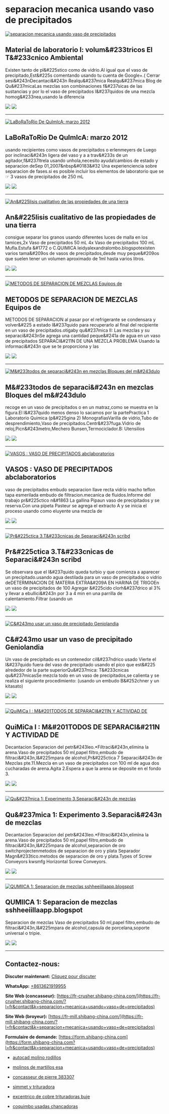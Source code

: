 # separacion mecanica usando vaso de precipitados

<a href="https://swt.shibang-china.com/?l=fr&img&k=separacion+mecanica+usando+vaso+de+precipitados" target="_blank">![separacion mecanica usando vaso de precipitados](http://static.shibang-china.com/all-800x300/843.jpg)</a>

## Material de laboratorio I: volum&#233tricos El T&#233cnico Ambiental
Existen tanto de pl&#225stico como de vidrio.Al igual que el vaso de precipitado,Est&#225s comentando usando tu cuenta de Google+.( Cerrar sesi&#243nDecantaci&#243n Realqu&#237mica Realqu&#237mica Blog de Qu&#237micaLas mezclas son combinaciones f&#237sicas de las sustancias y por lo el vaso de precipitados l&#237quidos de una mezcla homog&#233nea,usando la diferencia


<a href="https://whatsapp.shibangsoft.com/WhatsApp.php" target="_blank" title="WhatsApp">![](http://static.shibang-china.com/icon/whatsapp.png)</a> <a href="https://swt.shibang-china.com/?l=fr&icon&k=separacion+mecanica+usando+vaso+de+precipitados" target="_blank">![](http://static.shibang-china.com/icon/chat-fr.png)</a>

---

<a href="https://swt.shibang-china.com/?l=fr&img&k=separacion+mecanica+usando+vaso+de+precipitados" target="_blank">![LaBoRaToRio De QuImIcA: marzo 2012](http://static.shibang-china.com/all-800x300/52.jpg)</a>

## LaBoRaToRio De QuImIcA: marzo 2012
usando recipientes como vasos de precipitados o erlenmeyers de Luego por inclinaci&#243n ligera del vaso y a a trav&#233s de un agitador,f&#237ltrela usando unhola,necesito ayuda!cambios de estado y separacion deSep 01,2007&nbsp&#0183&#32 Una experienciencia sobre separacion de fases.si es posible incluir los elementos de laboratorio que se ☞ 3 vasos de precipitados de 250 mL


<a href="https://whatsapp.shibangsoft.com/WhatsApp.php" target="_blank" title="WhatsApp">![](http://static.shibang-china.com/icon/whatsapp.png)</a> <a href="https://swt.shibang-china.com/?l=fr&icon&k=separacion+mecanica+usando+vaso+de+precipitados" target="_blank">![](http://static.shibang-china.com/icon/chat-fr.png)</a>

---

<a href="https://swt.shibang-china.com/?l=fr&img&k=separacion+mecanica+usando+vaso+de+precipitados" target="_blank">![An&#225lisis cualitativo de las propiedades de una tierra](http://static.shibang-china.com/all-800x300/377.jpg)</a>

## An&#225lisis cualitativo de las propiedades de una tierra
consigue separar los granos usando diferentes luces de malla en los tamices,2x Vaso de precipitados 50 mL 4x Vaso de precipitados 100 mL Mufla.Estufa &#1772 o C.QUIMICA leidyalexandralombo.blogspotexisten varios tama&#209os de vasos de precipitados,desde muy peque&#209os que suelen tener un volumen aproximado de 1ml hasta varios litros.


<a href="https://whatsapp.shibangsoft.com/WhatsApp.php" target="_blank" title="WhatsApp">![](http://static.shibang-china.com/icon/whatsapp.png)</a> <a href="https://swt.shibang-china.com/?l=fr&icon&k=separacion+mecanica+usando+vaso+de+precipitados" target="_blank">![](http://static.shibang-china.com/icon/chat-fr.png)</a>

---

<a href="https://swt.shibang-china.com/?l=fr&img&k=separacion+mecanica+usando+vaso+de+precipitados" target="_blank">![METODOS DE SEPARACION DE MEZCLAS Equipos de](http://static.shibang-china.com/all-800x300/1245.jpg)</a>

## METODOS DE SEPARACION DE MEZCLAS Equipos de
METODOS DE SEPARACION al pasar por el refrigerante se condensara y volver&#225 a estado l&#237quido para recuperarlo al final del recipiente en un vaso de precipitados.otigaby qu&#237mica II: Las mezclas y su separaci&#243nSe agrega una cantidad peque&#241a de agua en un vaso de precipitados SEPARACI&#211N DE UNA MEZCLA PROBLEMA Usando la informaci&#243n que se te proporciona y las


<a href="https://whatsapp.shibangsoft.com/WhatsApp.php" target="_blank" title="WhatsApp">![](http://static.shibang-china.com/icon/whatsapp.png)</a> <a href="https://swt.shibang-china.com/?l=fr&icon&k=separacion+mecanica+usando+vaso+de+precipitados" target="_blank">![](http://static.shibang-china.com/icon/chat-fr.png)</a>

---

<a href="https://swt.shibang-china.com/?l=fr&img&k=separacion+mecanica+usando+vaso+de+precipitados" target="_blank">![M&#233todos de separaci&#243n en mezclas Bloques del m&#243dulo](http://static.shibang-china.com/all-800x300/907.jpg)</a>

## M&#233todos de separaci&#243n en mezclas Bloques del m&#243dulo
recoge en un vaso de precipitados o en un matraz,como se muestra en la figura.El l&#237quido menos denso lo sacamos por la partePractica 1 Laboratorio Quimica (p&#225gina 2) MonografiasVarilla de vidrio,Tubo de desprendimiento,Vaso de precipitados.Centr&#237fuga.Vidrio de reloj,Picn&#243metro,Mechero Bunsen,Termociclador.B: Utensilios


<a href="https://whatsapp.shibangsoft.com/WhatsApp.php" target="_blank" title="WhatsApp">![](http://static.shibang-china.com/icon/whatsapp.png)</a> <a href="https://swt.shibang-china.com/?l=fr&icon&k=separacion+mecanica+usando+vaso+de+precipitados" target="_blank">![](http://static.shibang-china.com/icon/chat-fr.png)</a>

---

<a href="https://swt.shibang-china.com/?l=fr&img&k=separacion+mecanica+usando+vaso+de+precipitados" target="_blank">![VASOS : VASO DE PRECIPITADOS abclaboratorios](http://static.shibang-china.com/all-800x300/285.jpg)</a>

## VASOS : VASO DE PRECIPITADOS abclaboratorios
vaso de precipitados embudo separacion llave recta vidrio macho teflon tapa esmerilada embudo de filtracion.mecanica de fluidos.Informe del trabajo pr&#225ctico n&#1863 La gallina Pipaun vaso de precipitados y se reserva.Con una pipeta Pasteur se agrega el extracto A y se inicia el proceso usando como eluyente una mezcla de


<a href="https://whatsapp.shibangsoft.com/WhatsApp.php" target="_blank" title="WhatsApp">![](http://static.shibang-china.com/icon/whatsapp.png)</a> <a href="https://swt.shibang-china.com/?l=fr&icon&k=separacion+mecanica+usando+vaso+de+precipitados" target="_blank">![](http://static.shibang-china.com/icon/chat-fr.png)</a>

---

<a href="https://swt.shibang-china.com/?l=fr&img&k=separacion+mecanica+usando+vaso+de+precipitados" target="_blank">![Pr&#225ctica 3.T&#233cnicas de Separaci&#243n scribd](http://static.shibang-china.com/all-800x300/1401.jpg)</a>

## Pr&#225ctica 3.T&#233cnicas de Separaci&#243n scribd
Se observara que el l&#237quido queda turbio y que comienza a aparecer un precipitado.usando agua destilada para un vaso de precipitados o vidrio deDETERMINACION DE MATERIA EXTRA&#209A EN HARINA DE TRIGOEn un vaso de precipitados de 100 Agregar &#225cido clorh&#237drico al 3% y llevar a ebullici&#243n por 3 a 4 min en una parrilla de calentamiento.Filtrar (usando un


<a href="https://whatsapp.shibangsoft.com/WhatsApp.php" target="_blank" title="WhatsApp">![](http://static.shibang-china.com/icon/whatsapp.png)</a> <a href="https://swt.shibang-china.com/?l=fr&icon&k=separacion+mecanica+usando+vaso+de+precipitados" target="_blank">![](http://static.shibang-china.com/icon/chat-fr.png)</a>

---

<a href="https://swt.shibang-china.com/?l=fr&img&k=separacion+mecanica+usando+vaso+de+precipitados" target="_blank">![C&#243mo usar un vaso de precipitado Geniolandia](http://static.shibang-china.com/all-800x300/340.jpg)</a>

## C&#243mo usar un vaso de precipitado Geniolandia
Un vaso de precipitado es un contenedor cil&#237ndrico usado Vierte el l&#237quido fuera del vaso de precipitado usando el pico que est&#225 alrededor de la parte superiorQu&#237mica: T&#233cnicas qu&#237micasSe mezcla todo en un vaso de precipitados,se calienta y se realiza el siguiente procedimiento: (usando un embudo B&#252chner y un kitasato)


<a href="https://whatsapp.shibangsoft.com/WhatsApp.php" target="_blank" title="WhatsApp">![](http://static.shibang-china.com/icon/whatsapp.png)</a> <a href="https://swt.shibang-china.com/?l=fr&icon&k=separacion+mecanica+usando+vaso+de+precipitados" target="_blank">![](http://static.shibang-china.com/icon/chat-fr.png)</a>

---

<a href="https://swt.shibang-china.com/?l=fr&img&k=separacion+mecanica+usando+vaso+de+precipitados" target="_blank">![QuiMiCa I : M&#201TODOS DE SEPARACI&#211N Y ACTIVIDAD DE](http://static.shibang-china.com/all-800x300/548.jpg)</a>

## QuiMiCa I : M&#201TODOS DE SEPARACI&#211N Y ACTIVIDAD DE
Decantacion Separacion del petr&#243leo.*Filtraci&#243n,elimina la arena.Vaso de precipitados 50 ml,papel filtro,embudo de filtraci&#243n,l&#225mpara de alcohol,Pr&#225ctica 7 Separaci&#243n de Mezclas pte.11.Mezcla en un vaso de precipitados con 100 ml de agua dos cucharadas de arena.Agita 2.Espera a que la arena se deposite en el fondo 3.


<a href="https://whatsapp.shibangsoft.com/WhatsApp.php" target="_blank" title="WhatsApp">![](http://static.shibang-china.com/icon/whatsapp.png)</a> <a href="https://swt.shibang-china.com/?l=fr&icon&k=separacion+mecanica+usando+vaso+de+precipitados" target="_blank">![](http://static.shibang-china.com/icon/chat-fr.png)</a>

---

<a href="https://swt.shibang-china.com/?l=fr&img&k=separacion+mecanica+usando+vaso+de+precipitados" target="_blank">![Qu&#237mica 1: Experimento 3.Separaci&#243n de mezclas](http://static.shibang-china.com/all-800x300/425.jpg)</a>

## Qu&#237mica 1: Experimento 3.Separaci&#243n de mezclas
Decantacion Separacion del petr&#243leo.*Filtraci&#243n,elimina la arena.Vaso de precipitados 50 ml,papel filtro,embudo de filtraci&#243n,l&#225mpara de alcohol,separacion de oro switchprojectenmetodos de separacion de oro y plata Separador Magn&#233tico.metodos de separacion de oro y plata.Types of Screw Conveyors kwsmfg Horizontal Screw Conveyors.


<a href="https://whatsapp.shibangsoft.com/WhatsApp.php" target="_blank" title="WhatsApp">![](http://static.shibang-china.com/icon/whatsapp.png)</a> <a href="https://swt.shibang-china.com/?l=fr&icon&k=separacion+mecanica+usando+vaso+de+precipitados" target="_blank">![](http://static.shibang-china.com/icon/chat-fr.png)</a>

---

<a href="https://swt.shibang-china.com/?l=fr&img&k=separacion+mecanica+usando+vaso+de+precipitados" target="_blank">![QUMIICA 1: Separacion de mezclas sshheeiillaapp.blogspot](http://static.shibang-china.com/all-800x300/46.jpg)</a>

## QUMIICA 1: Separacion de mezclas sshheeiillaapp.blogspot
Separacion de mezclas Vaso de precipitados 50 ml,papel filtro,embudo de filtraci&#243n,l&#225mpara de alcohol,capsula de porcelana,soporte universal o tripie.

<a href="https://whatsapp.shibangsoft.com/WhatsApp.php" target="_blank" title="WhatsApp">![](http://static.shibang-china.com/icon/whatsapp.png)</a> <a href="https://swt.shibang-china.com/?l=fr&icon&k=separacion+mecanica+usando+vaso+de+precipitados" target="_blank">![](http://static.shibang-china.com/icon/chat-fr.png)</a>

---
## Contactez-nous:

**Discuter maintenant:** [Cliquez pour discuter](https://swt.shibang-china.com?l=fr&contact&k=separacion+mecanica+usando+vaso+de+precipitados)

**WhatsApp:**  [+8613621919955](https://whatsapp.shibangsoft.com/WhatsApp.php)

**Site Web (concasseur):** [https://fr-crusher.shibang-china.com/](https://fr-crusher.shibang-china.com/?l=fr&contact&k=separacion+mecanica+usando+vaso+de+precipitados)

**Site Web (broyeur):** [https://fr-mill.shibang-china.com/](https://fr-mill.shibang-china.com/?l=fr&contact&k=separacion+mecanica+usando+vaso+de+precipitados)

**Formulaire de demande:** [https://form.shibang-china.com](https://form.shibang-china.com?l=fr&contact&k=separacion+mecanica+usando+vaso+de+precipitados)

* [autocad molino rodillos](../63/autocad%20molino%20rodillos.md)

* [molinos de martillos esa](../64/molinos%20de%20martillos%20esa.md)

* [concasseur de pierre 383307](../65/concasseur%20de%20pierre%20383307.md)

* [simmet y trituradora](../64/simmet%20y%20trituradora.md)

* [excentrico de cobre trituradoras buje](../64/excentrico%20de%20cobre%20trituradoras%20buje.md)

* [coquimbo usadas chancadoras](../65/coquimbo%20usadas%20chancadoras.md)